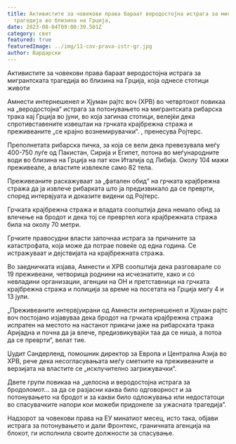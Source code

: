 ```yaml
---
title: Активистите за човекови права бараат веродостојна истрага за мигрантската
  трагедија во близина на Грција,
date: 2023-08-04T09:00:39.501Z
category: свет
featured: true
featuredImage: ../img/11-cov-prava-istr-gr.jpg
author: Вардарски
---
```

Активистите за човекови права бараат веродостојна истрага за мигрантската трагедија во близина на Грција, која однесе стотици животи

Амнести интернешенел и Хјуман рајтс воч (ХРВ) во четвртокот повикаа на „веродостојна“ истрага за потонувањето на мигрантската рибарска трака кај Грција во јуни, во која загинаа стотици, велејќи дека спротивставените извештаи на грчката крајбрежна стража и преживеаните „се крајно вознемирувачки“. , пренесува Ројтерс.

Преполнетата рибарска пичка, за која се вели дека превезувала меѓу 400-750 луѓе од Пакистан, Сирија и Египет, потона во меѓународните води во близина на Грција на пат кон Италија од Либија. Околу 104 мажи преживеале, а властите извлекле само 82 тела.

Преживеаните раскажуваат за „фатален обид“ на грчката крајбрежна стража да ја извлече рибарката што ја предизвикало да се преврти, според интервјуата и доказите видени од Ројтерс.

Грчката крајбрежна стража и владата соопштија дека немало обид за влечење на бродот и дека тој се превртел кога крајбрежната стража била на околу 70 метри.

Грчките правосудни власти започнаа истрага за причините за катастрофата, која може да потрае повеќе од една година. Се истражуваат и дејствијата на крајбрежната стража.

Во заедничката изјава, Амнести и ХРВ соопштија дека разговарале со 19 преживеани, четворица роднини на исчезнатите, како и со невладини организации, агенции на ОН и претставници на грчката крајбрежна стража и полиција за време на посетата на Грција меѓу 4 и 13 јули.

„Преживеаните интервјуирани од Амнести интернешенел и Хјуман рајтс воч постојано изјавуваа дека бродот на грчката крајбрежна стража испратен на местото на настанот прикачи јаже на рибарската трака Аријадна и почна да ја влече, предизвикувајќи таа да се ниша, а потоа да се преврти“, велат тие.

Џудит Сандерленд, помошник директор за Европа и Централна Азија во ХРВ, рече дека несогласувањата меѓу сметките на преживеаните и верзијата на властите се „исклучително загрижувачки“.

Двете групи повикаа на „целосна и веродостојна истрага за бродоломот... за да се разјасни каква било одговорност и за потонувањето на бродот и за какви било одложувања или недостатоци во спасувачките напори кои можеби придонеле за ужасната трагедија“.

Надзорот за човекови права на ЕУ минатиот месец, исто така, објави истрага за потонувањето и дали Фронтекс, граничната агенција на блокот, ги исполнила своите должности за спасување.